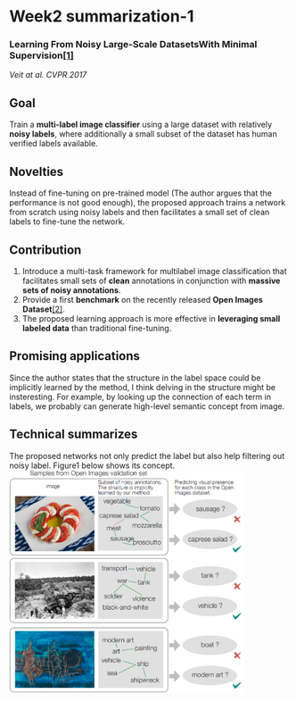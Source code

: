 # Week2 summarization-1
### Learning From Noisy Large-Scale DatasetsWith Minimal Supervision[[1]](https://vision.cornell.edu/se3/wp-content/uploads/2017/04/DeepLabelCleaning_CVPR.pdf) <br>
*Veit at al. CVPR 2017*

## Goal 
Train a **multi-label image classifier** using a large dataset with relatively **noisy labels**, where additionally a small subset of the dataset has human verified labels available.

## Novelties
Instead of fine-tuning on pre-trained model (The author argues that the performance is not good enough), the proposed approach trains a network from scratch using noisy labels and then facilitates a small set of clean labels to fine-tune the network.
## Contribution
1. Introduce a multi-task framework for multilabel image classification that facilitates small sets of **clean** annotations in conjunction with **massive sets of noisy annotations**.
2. Provide a first **benchmark** on the recently released **Open Images Dataset**[[2]](https://github.com/openimages/dataset).
3. The proposed learning approach is more effective in **leveraging small labeled data** than traditional fine-tuning.

## Promising applications
Since the author states that the structure in the label space could be implicitly learned by the method, I think delving in the structure might be insteresting. For example, by looking up the connection of each term in labels, we probably can generate high-level semantic concept from image.

## Technical summarizes
The proposed networks not only predict the label but also help filtering out noisy label. Figure1 below shows its concept.
<img src="https://github.com/thtang/aMMAI2018-paper-summary/blob/master/Learning%20From%20Noisy%20Large-Scale%20DatasetsWith%20Minimal%20Supervision/image/f1.png" width="420">
